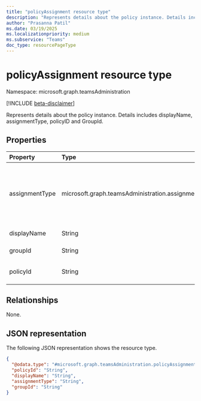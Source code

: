 ```yaml
---
title: "policyAssignment resource type"
description: "Represents details about the policy instance. Details includes displayName, assignmentType, policyID and GroupId"
author: "Prasanna Patil"
ms.date: 03/19/2025
ms.localizationpriority: medium
ms.subservice: "Teams"
doc_type: resourcePageType
---
```


# policyAssignment resource type

Namespace: microsoft.graph.teamsAdministration

[!INCLUDE [beta-disclaimer](../../includes/beta-disclaimer.md)]

Represents details about the policy instance. Details includes displayName, assignmentType, policyID and GroupId.


## Properties
|Property|Type|Description|
|:---|:---|:---|
|assignmentType|microsoft.graph.teamsAdministration.assignmentType|Represents the type of assignment (group for group-based, direct for user based).The possible values are: `direct`, `group`, `unknownFutureValue`.|
|displayName|String|Represents the name of the policy.|
|groupId|String|Represents the group identifier.|
|policyId|String|Represents the unique identifier for the policy. |

## Relationships
None.

## JSON representation
The following JSON representation shows the resource type.
<!-- {
  "blockType": "resource",
  "@odata.type": "microsoft.graph.teamsAdministration.policyAssignment"
}
-->
``` json
{
  "@odata.type": "#microsoft.graph.teamsAdministration.policyAssignment",
  "policyId": "String",
  "displayName": "String",
  "assignmentType": "String",
  "groupId": "String"
}
```

